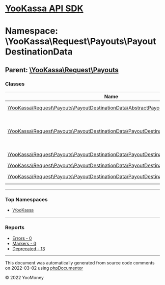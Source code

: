 # [YooKassa API SDK](../home.md)

# Namespace: \YooKassa\Request\Payouts\PayoutDestinationData

## Parent: [\YooKassa\Request\Payouts](../namespaces/yookassa-request-payouts.md)

### Classes

| Name | Summary |
| ---- | ------- |
| [\YooKassa\Request\Payouts\PayoutDestinationData\AbstractPayoutDestinationData](../classes/YooKassa-Request-Payouts-PayoutDestinationData-AbstractPayoutDestinationData.md) | Данные используемые для создания метода оплаты. |
| [\YooKassa\Request\Payouts\PayoutDestinationData\PayoutDestinationDataBankCard](../classes/YooKassa-Request-Payouts-PayoutDestinationData-PayoutDestinationDataBankCard.md) | Класс PayoutDestinationDataBankCard Платежные данные для проведения оплаты при помощи банковской карты |
| [\YooKassa\Request\Payouts\PayoutDestinationData\PayoutDestinationDataBankCardCard](../classes/YooKassa-Request-Payouts-PayoutDestinationData-PayoutDestinationDataBankCardCard.md) | Класс PayoutDestinationDataBankCardCard |
| [\YooKassa\Request\Payouts\PayoutDestinationData\PayoutDestinationDataFactory](../classes/YooKassa-Request-Payouts-PayoutDestinationData-PayoutDestinationDataFactory.md) | Класс PayoutDestinationDataFactory |
| [\YooKassa\Request\Payouts\PayoutDestinationData\PayoutDestinationDataYooMoney](../classes/YooKassa-Request-Payouts-PayoutDestinationData-PayoutDestinationDataYooMoney.md) | Класс PayoutDestinationDataYooMoney |

---

### Top Namespaces

* [\YooKassa](../namespaces/yookassa.md)

---

### Reports
* [Errors - 0](../reports/errors.md)
* [Markers - 0](../reports/markers.md)
* [Deprecated - 13](../reports/deprecated.md)

---

This document was automatically generated from source code comments on 2022-03-02 using [phpDocumentor](http://www.phpdoc.org/)

&copy; 2022 YooMoney